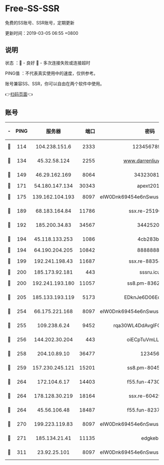 # Free-SS-SSR

免费的SS账号、SSR账号，定期更新

更新时间：2019-03-05 06:55 +0800

## 说明

状态     ：🙂 - 良好 🙁 - 多次连接失败或连接超时

PING值   ：不代表真实使用中的速度，仅供参考。

账号兼容SS、SSR，你可以自由在两个软件中使用。

👉[扫码页面](https://liesauer.github.io/free-ss-ssr.github.io/)👈

## 账号

|-|PING|服务器|端口|密码|加密方式|区域|
|:----:|:----:|:-----:|-----:|:----:|:----:|:----:|
|🙂|114|104.238.151.6|2333|12345678900|aes-256-cfb|JP|
|🙂|134|45.32.58.124|2255|www.darrenliuwei.com|aes-256-cfb|JP|
|🙂|149|46.29.162.169|8064|3432308177|aes-256-cfb|RU|
|🙂|171|54.180.147.134|30343|apext2019|chacha20|KR|
|🙂|175|139.162.104.193|8097|eIW0Dnk69454e6nSwuspv9DmS201tQ0D|aes-256-cfb|JP|
|🙂|189|68.183.164.84|11786|ssx.re-25196932|aes-256-cfb|US|
|🙂|192|185.200.34.83|34567|34425208|aes-256-cfb|US|
|🙂|194|45.118.133.253|1086|4cb283b8|aes-256-cfb|SG|
|🙂|194|64.190.204.205|10842|88888888|rc4-md5|US|
|🙂|199|192.241.198.43|11687|ssx.re-88354290|aes-256-cfb|US|
|🙂|200|185.173.92.181|443|sssru.icu|rc4-md5|RU|
|🙂|200|192.241.193.180|11057|ss8.pm-83620677|aes-256-cfb|US|
|🙂|205|185.133.193.119|5173|EDknJe6D06EoWDaw|aes-256-cfb|US|
|🙂|254|66.175.221.168|8097|eIW0Dnk69454e6nSwuspv9DmS201tQ0D|aes-256-cfb|US|
|🙂|255|109.238.6.24|9452|rqa30WL4DdAvgIFG6Fs3znzTa|aes-256-cfb|FR|
|🙂|256|144.202.30.204|443|oiECpTuVmLLxk4Ts|aes-256-cfb|US|
|🙂|258|204.10.89.10|36477|123456|aes-256-cfb|US|
|🙂|259|157.230.245.121|15201|ss8.pm-80454151|aes-256-cfb|SG|
|🙂|264|172.104.6.17|14403|f55.fun-47304627|aes-256-cfb|US|
|🙂|264|178.128.30.219|18164|ssx.re-60429944|aes-256-cfb|SG|
|🙂|264|45.56.106.48|18487|f55.fun-82379795|aes-256-cfb|US|
|🙂|270|199.223.119.83|8097|eIW0Dnk69454e6nSwuspv9DmS201tQ0D|aes-256-cfb|US|
|🙂|271|185.134.21.41|11135|edgkeb|aes-256-cfb|GB|
|🙂|311|23.92.25.101|8097|eIW0Dnk69454e6nSwuspv9DmS201tQ0D|aes-256-cfb|US|
